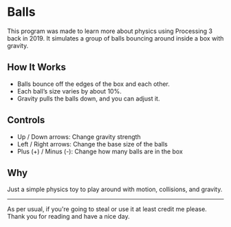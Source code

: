 # Balls

This program was made to learn more about physics using Processing 3 back in 2019. It simulates a group of balls bouncing around inside a box with gravity.

## How It Works

- Balls bounce off the edges of the box and each other.
- Each ball’s size varies by about 10%.
- Gravity pulls the balls down, and you can adjust it.

## Controls

- Up / Down arrows: Change gravity strength
- Left / Right arrows: Change the base size of the balls
- Plus (+) / Minus (-): Change how many balls are in the box

## Why

Just a simple physics toy to play around with motion, collisions, and gravity.

---

As per usual, if you're going to steal or use it at least credit me please. Thank you for reading and have a nice day.
